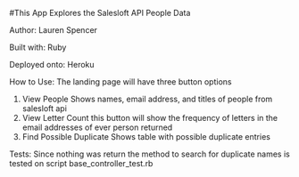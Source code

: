 #This App Explores the Salesloft API People Data

Author:
Lauren Spencer

Built with:
Ruby


Deployed onto:
Heroku

How to Use:
The landing page will have three button options

1. View People
	Shows names, email address, and titles of people from salesloft api
2. View Letter Count
	this button will show the frequency of letters in the email addresses of ever person returned
3. Find Possible Duplicate
	Shows table with possible duplicate entries

Tests:
Since nothing was return the method to search for duplicate names is tested on script base_controller_test.rb


